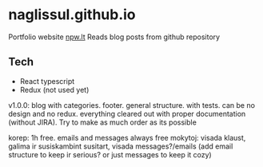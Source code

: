 # naglissul.github.io

Portfolio website [npw.lt](https://npw.lt)
Reads blog posts from github repository

## Tech

- React typescript
- Redux (not used yet)

v1.0.0: blog with categories. footer. general structure. with tests. can be no design and no redux. everything cleared out with proper documentation (without JIRA). Try to make as much order as its possible

korep:
1h free. emails and messages always free
mokytoj:
visada klaust, galima ir susiskambint susitart, visada messages?/emails (add email structure to keep ir serious? or just messages to keep it cozy)
